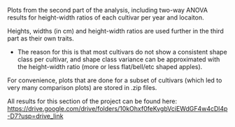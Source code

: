 Plots from the second part of the analysis, including two-way ANOVA results for height-width ratios of each cultivar per year and locaiton. 

Heights, widths (in cm) and height-width ratios are used further in the third part as their own traits.
* The reason for this is that most cultivars do not show a consistent shape class per cultivar, and shape class variance can be approximated with the height-width ratio (more or less flat/bell/etc shaped apples).

For convenience, plots that are done for a subset of cultivars (which led to very many comparison plots) are stored in .zip files.

All results for this section of the project can be found here: https://drive.google.com/drive/folders/10kOhxf0feKvgbVciEWdGF4w4cDl4p-D7?usp=drive_link
